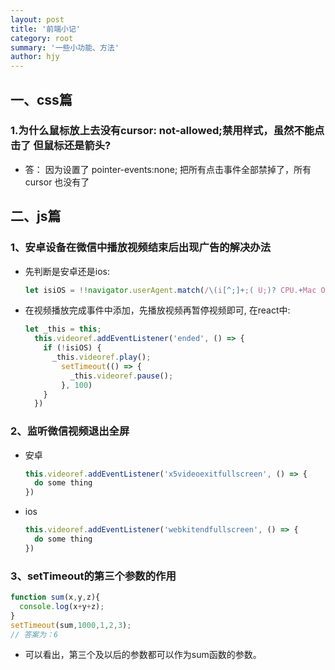 ```yaml
---
layout: post
title: '前端小记'
category: root
summary: '一些小功能、方法'
author: hjy
---
```


## 一、css篇

### 1.为什么鼠标放上去没有cursor: not-allowed;禁用样式，虽然不能点击了 但鼠标还是箭头?

* 答： 因为设置了 pointer-events:none;  把所有点击事件全部禁掉了，所有cursor 也没有了

## 二、js篇

### 1、安卓设备在微信中播放视频结束后出现广告的解决办法

* 先判断是安卓还是ios:

  ```javascript
  let isiOS = !!navigator.userAgent.match(/\(i[^;]+;( U;)? CPU.+Mac OS X/)
  ```

* 在视频播放完成事件中添加，先播放视频再暂停视频即可, 在react中:

  ```javascript
  let _this = this;
    this.videoref.addEventListener('ended', () => {
      if (!isiOS) {
        _this.videoref.play();
          setTimeout(() => {
            _this.videoref.pause();
          }, 100)
      }
    })
  ```

### 2、监听微信视频退出全屏
* 安卓

  ```javascript
  this.videoref.addEventListener('x5videoexitfullscreen', () => {
    do some thing
  }) 
  ```
* ios

  ```javascript
  this.videoref.addEventListener('webkitendfullscreen', () => {
    do some thing
  })
  ``` 

### 3、setTimeout的第三个参数的作用
```javascript
function sum(x,y,z){
  console.log(x+y+z);
}
setTimeout(sum,1000,1,2,3);
// 答案为：6
```
* 可以看出，第三个及以后的参数都可以作为sum函数的参数。
